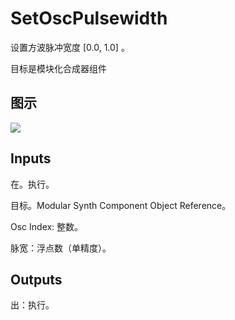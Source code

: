 # SetOscPulsewidth

设置方波脉冲宽度 [0.0, 1.0] 。

目标是模块化合成器组件

## 图示

![]($-20221218-21081501.png)

## Inputs

在。执行。

目标。Modular Synth Component Object Reference。

Osc Index: 整数。

脉宽：浮点数（单精度）。  

## Outputs

出：执行。
